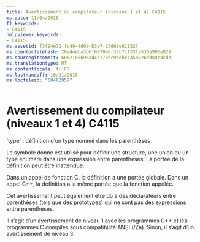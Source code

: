 ```yaml
---
title: Avertissement du compilateur (niveaux 1 et 4) C4115
ms.date: 11/04/2016
f1_keywords:
- C4115
helpviewer_keywords:
- C4115
ms.assetid: f3f94e72-fc49-4d09-b3e7-23d68e61152f
ms.openlocfilehash: 20e44eba3b6f6079e6f37b7cf33fa530a996e829
ms.sourcegitcommit: 6052185696adca270bc9bdbec45a626dd89cdcdd
ms.translationtype: MT
ms.contentlocale: fr-FR
ms.lasthandoff: 10/31/2018
ms.locfileid: "50462957"
---
```

# <a name="compiler-warning-levels-1-and-4-c4115"></a>Avertissement du compilateur (niveaux 1 et 4) C4115

'type' : définition d’un type nommé dans les parenthèses

Le symbole donné est utilisé pour définir une structure, une union ou un type énuméré dans une expression entre parenthèses. La portée de la définition peut être inattendue.

Dans un appel de fonction C, la définition a une portée globale. Dans un appel C++, la définition a la même portée que la fonction appelée.

Cet avertissement peut également être dû à des déclarateurs entre parenthèses (tels que des prototypes) qui ne sont pas des expressions entre parenthèses.

Il s’agit d’un avertissement de niveau 1 avec les programmes C++ et les programmes C compilés sous compatibilité ANSI (/Za). Sinon, il s’agit d’un avertissement de niveau 3.